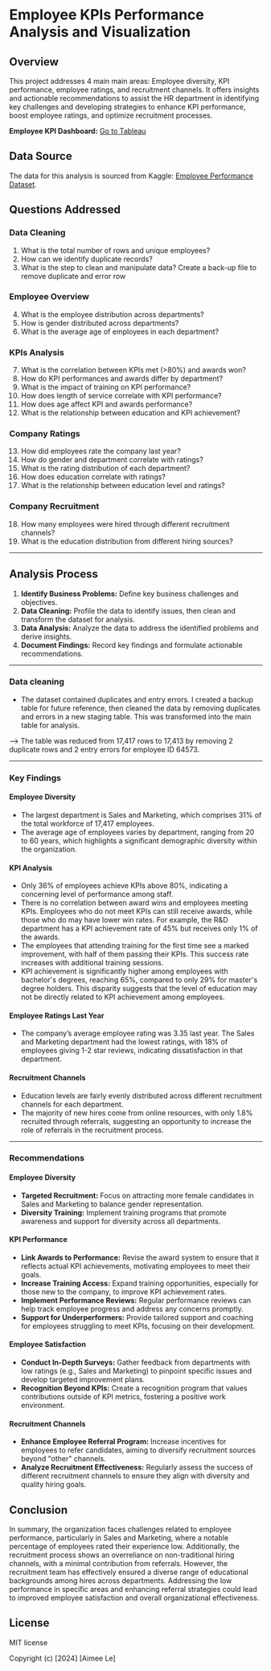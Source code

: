 # Employee KPIs Performance Analysis and Visualization

## Overview

This project addresses 4 main main areas: Employee diversity, KPI performance, employee ratings, and recruitment channels. It offers insights and actionable recommendations to assist the HR department in identifying key challenges and developing strategies to enhance KPI performance, boost employee ratings, and optimize recruitment processes.

__Employee KPI Dashboard:__ [Go to Tableau](https://public.tableau.com/app/profile/aimee.le9707/viz/job_posting_17304343709050/Dashboard2)

## Data Source

The data for this analysis is sourced from Kaggle: [Employee Performance Dataset](https://www.kaggle.com/datasets/sanjanchaudhari/employees-performance-for-hr-analytics).

## Questions Addressed
### Data Cleaning
1. What is the total number of rows and unique employees?
2. How can we identify duplicate records?
3. What is the step to clean and manipulate data? Create a back-up file to remove duplicate and error row

### Employee Overview
4. What is the employee distribution across departments?
5. How is gender distributed across departments?
6. What is the average age of employees in each department?

### KPIs Analysis
7. What is the correlation between KPIs met (>80%) and awards won?
8. How do KPI performances and awards differ by department?
9. What is the impact of training on KPI performance?
10. How does length of service correlate with KPI performance?
11. How does age affect KPI and awards performance?
12. What is the relationship between education and KPI achievement?

### Company Ratings
13. How did employees rate the company last year?
14. How do gender and department correlate with ratings?
15. What is the rating distribution of each department?
16. How does education correlate with ratings?
17. What is the relationship between education level and ratings?

### Company Recruitment
18. How many employees were hired through different recruitment channels?
19. What is the education distribution from different hiring sources?

---

## Analysis Process

1. **Identify Business Problems:** Define key business challenges and objectives.
2. **Data Cleaning:** Profile the data to identify issues, then clean and transform the dataset for analysis.
3. **Data Analysis:** Analyze the data to address the identified problems and derive insights.
4. **Document Findings:** Record key findings and formulate actionable recommendations.

---

### Data cleaning 

- The dataset contained duplicates and entry errors. I created a backup table for future reference, then cleaned the data by removing duplicates and errors in a new staging table. This was transformed into the main table for analysis. 

--> The table was reduced from 17,417 rows to 17,413 by removing 2 duplicate rows and 2 entry errors for employee ID 64573.

---

### Key Findings

#### Employee Diversity
- The largest department is Sales and Marketing, which comprises 31% of the total workforce of 17,417 employees.
- The average age of employees varies by department, ranging from 20 to 60 years, which highlights a significant demographic diversity within the organization.

#### KPI Analysis
- Only 36% of employees achieve KPIs above 80%, indicating a concerning level of performance among staff.
- There is no correlation between award wins and employees meeting KPIs. Employees who do not meet KPIs can still receive awards, while those who do may have lower win rates. For example, the R&D department has a KPI achievement rate of 45% but receives only 1% of the awards.
- The employees that attending training for the first time see a marked improvement, with half of them passing their KPIs. This success rate increases with additional training sessions.
- KPI achievement is significantly higher among employees with bachelor's degrees, reaching 65%, compared to only 29% for master's degree holders. This disparity suggests that the level of education may not be directly related to KPI achievement among employees.

#### Employee Ratings Last Year
- The company’s average employee rating was 3.35 last year. The Sales and Marketing department had the lowest ratings, with 18% of employees giving 1-2 star reviews, indicating dissatisfaction in that department.

#### Recruitment Channels
- Education levels are fairly evenly distributed across different recruitment channels for each department.
- The majority of new hires come from online resources, with only 1.8% recruited through referrals, suggesting an opportunity to increase the role of referrals in the recruitment process.

---

### Recommendations

#### Employee Diversity
- **Targeted Recruitment:** Focus on attracting more female candidates in Sales and Marketing to balance gender representation.
- **Diversity Training:** Implement training programs that promote awareness and support for diversity across all departments.

#### KPI Performance
- **Link Awards to Performance:** Revise the award system to ensure that it reflects actual KPI achievements, motivating employees to meet their goals.
- **Increase Training Access:** Expand training opportunities, especially for those new to the company, to improve KPI achievement rates.
- **Implement Performance Reviews:** Regular performance reviews can help track employee progress and address any concerns promptly.
- **Support for Underperformers:** Provide tailored support and coaching for employees struggling to meet KPIs, focusing on their development.

#### Employee Satisfaction
- **Conduct In-Depth Surveys:** Gather feedback from departments with low ratings (e.g., Sales and Marketing) to pinpoint specific issues and develop targeted improvement plans.
- **Recognition Beyond KPIs:** Create a recognition program that values contributions outside of KPI metrics, fostering a positive work environment.

#### Recruitment Channels
- **Enhance Employee Referral Program:** Increase incentives for employees to refer candidates, aiming to diversify recruitment sources beyond "other" channels.
- **Analyze Recruitment Effectiveness:** Regularly assess the success of different recruitment channels to ensure they align with diversity and quality hiring goals.


## Conclusion

In summary, the organization faces challenges related to employee performance, particularly in Sales and Marketing, where a notable percentage of employees rated their experience low. Additionally, the recruitment process shows an overreliance on non-traditional hiring channels, with a minimal contribution from referrals. However, the recruitment team has effectively ensured a diverse range of educational backgrounds among hires across departments. Addressing the low performance in specific areas and enhancing referral strategies could lead to improved employee satisfaction and overall organizational effectiveness.

## License

MIT license

Copyright (c) [2024] [Aimee Le]
